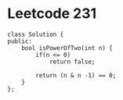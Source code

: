 # Leetcode 231
    class Solution {
    public:
        bool isPowerOfTwo(int n) {
            if(n <= 0)
                return false;

            return (n & n -1) == 0;
        }
    };
